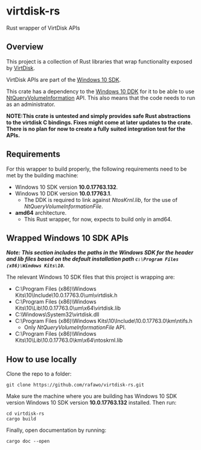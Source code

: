 # virtdisk-rs
Rust wrapper of VirtDisk APIs

## Overview

This project is a collection of Rust libraries that wrap functionality exposed by [VirtDisk](https://docs.microsoft.com/en-us/windows/desktop/api/virtdisk/).

VirtDisk APIs are part of the [Windows 10 SDK](https://developer.microsoft.com/en-us/windows/downloads/windows-10-sdk).

This crate has a dependency to the [Windows 10 DDK](https://docs.microsoft.com/en-us/windows-hardware/drivers/download-the-wdk) for it to be able to use [NtQueryVolumeInformation](https://docs.microsoft.com/en-us/windows-hardware/drivers/ddi/content/ntifs/nf-ntifs-ntqueryvolumeinformationfile) API. This also means that the code needs to run as an administrator.

**NOTE:This crate is untested and simply provides safe Rust abstractions to the virtdisk C bindings. Fixes might come at later updates to the crate. There is no plan for now to create a fully suited integration test for the APIs.**

## Requirements

For this wrapper to build properly, the following requirements need to be met by the building machine:

- Windows 10 SDK version **10.0.17763.132**.
- Windows 10 DDK version  **10.0.17763.1**.
  - The DDK is required to link against *NtosKrnl.lib*, for the use of *NtQueryVolumeInformationFile*.
- **amd64** architecture.
  - This Rust wrapper, for now, expects to build only in amd64.

## Wrapped Windows 10 SDK APIs

**_Note: This section includes the paths in the Windows SDK for the header and lib files based on the default installation path `c:\Program Files (x86)\Windows Kits\10`._**

The relevant Windows 10 SDK files that this project is wrapping are:
- C:\Program Files (x86)\Windows Kits\10\Include\10.0.17763.0\um\virtdisk.h
- C:\Program Files (x86)\Windows Kits\10\Lib\10.0.17763.0\um\x64\virtdisk.lib
- C:\Windows\System32\virtdisk.dll
- C:\Program Files (x86)\Windows Kits\10\Include\10.0.17763.0\km\ntifs.h
  - Only *NtQueryVolumeInformationFile* API.
- C:\Program Files (x86)\Windows Kits\10\Lib\10.0.17763.0\km\x64\ntoskrnl.lib

## How to use locally

Clone the repo to a folder:

```
git clone https://github.com/rafawo/virtdisk-rs.git
```

Make sure the machine where you are building has Windows 10 SDK version Windows 10 SDK version **10.0.17763.132** installed. Then run:

```
cd virtdisk-rs
cargo build
```

Finally, open documentation by running:
```
cargo doc --open
```
